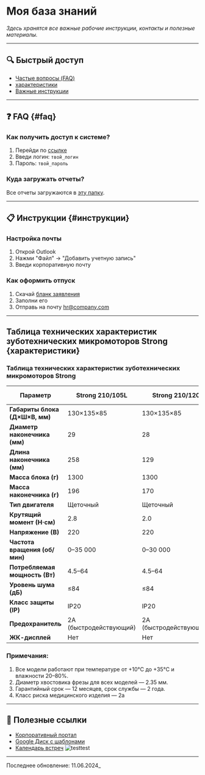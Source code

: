#  Моя база знаний

_Здесь хранятся все важные рабочие инструкции, контакты и полезные материалы._

---

## 🔍 Быстрый доступ
- [Частые вопросы (FAQ)](#faq)
- [характеристики](#характеристики)
- [Важные инструкции](#инструкции)

---

## ❓ FAQ {#faq}
### Как получить доступ к системе?
1. Перейди по [ссылке](https://example.com)
2. Введи логин: `твой_логин`
3. Пароль: `твой_пароль`

### Куда загружать отчеты?
Все отчеты загружаются в [эту папку](https://drive.google.com/...).

---

## 📋 Инструкции {#инструкции}
### Настройка почты
1. Открой Outlook
2. Нажми "Файл" → "Добавить учетную запись"
3. Введи корпоративную почту

### Как оформить отпуск
1. Скачай [бланк заявления](...)
2. Заполни его
3. Отправь на почту hr@company.com

---

## Таблица технических характеристик зуботехнических микромоторов Strong {характеристики}
### Таблица технических характеристик зуботехнических микромоторов Strong

| **Параметр**                     | **Strong 210/105L**       | **Strong 210/120**       | **Strong 210/107II**     | **Strong 211/H400RU**    | **Strong 211/H400RU Black Edition** | **Strong One/H350RU**    | **Strong Brillian B100/H100** | **Strong Brillian B100/H120** |
|----------------------------------|---------------------------|--------------------------|--------------------------|--------------------------|-------------------------------------|--------------------------|-------------------------------|-------------------------------|
| **Габариты блока (Д×Ш×В, мм)**  | 130×135×85               | 130×135×85              | 130×135×85              | 138×130×83              | 138×130×83                         | 107×152×72              | 116×103.7×74                 | 116×103.7×74                 |
| **Диаметр наконечника (мм)**     | 29                       | 28                      | 27                      | 28                      | 28                                  | 29                      | 19.8                         | 28                          |
| **Длина наконечника (мм)**       | 258                      | 129                     | 146                     | 158                     | 158                                 | 153                     | 118.1                        | 129.4                       |
| **Масса блока (г)**             | 1300                     | 1300                    | 1300                    | 1300                    | 1300                                | 1050                    | 430                          | 430                         |
| **Масса наконечника (г)**       | 196                      | 170                     | 196                     | 233                     | 233                                 | 184                     | 143                          | 162                         |
| **Тип двигателя**               | Щеточный                 | Щеточный                | Щеточный                | Щеточный                | Щеточный                           | Щеточный                | Щеточный                     | Щеточный                    |
| **Крутящий момент (Н·см)**      | 2.8                      | 2.0                     | 3.0                     | 4.0                     | 4.0                                 | 3.0                     | 3.0                          | 3.0                         |
| **Напряжение (В)**              | 220                      | 220                     | 220                     | 220                     | 220                                 | 220                     | 220                          | 220                         |
| **Частота вращения (об/мин)**   | 0–35 000                 | 0–30 000                | 0–35 000                | 0–37 000                | 0–37 000                           | 0–40 000                | 0–30 000                     | 0–30 000                    |
| **Потребляемая мощность (Вт)**  | 4.5–64                   | 4.5–64                  | 4.5–64                  | 4.5–64                  | 4.5–64                             | 4.5–64                  | 1–50 (64)                    | 1–50 (64)                   |
| **Уровень шума (дБ)**           | ≤84                      | ≤84                     | ≤84                     | ≤84                     | ≤84                                | ≤84                     | ≤84                          | ≤84                         |
| **Класс защиты (IP)**           | IP20                     | IP20                    | IP20                    | IP20                    | IP20                               | IP20                    | IP20                         | IP20                        |
| **Предохранитель**              | 2A (быстродействующий)   | 2A (быстродействующий)  | 2A (быстродействующий)  | N2AL (быстродействующий)| N2AL (быстродействующий)           | 2A (быстродействующий)  | 3.15A (с задержкой)          | 3.15A (с задержкой)         |
| **ЖК-дисплей**                  | Нет                      | Нет                     | Нет                     | Нет                     | Нет                                | Нет                     | Да (2")                      | Да (2")                     |

### Примечания:
1. Все модели работают при температуре от +10°C до +35°C и влажности 20–80%.
2. Диаметр хвостовика фрезы для всех моделей — 2.35 мм.
3. Гарантийный срок — 12 месяцев, срок службы — 2 года.
4. Класс риска медицинского изделия — 2a

---

## 🔗 Полезные ссылки
- [Корпоративный портал](https://portal.company.com)
- [Google Диск с шаблонами](https://drive.google.com/...)
- [Календарь встреч](https://calendar.google.com/...)
![testtest](https://stankolab.ru/wp-content/uploads/2025/03/DSC_7407-копия.jpg)
---

Последнее обновление: 11.06.2024_
